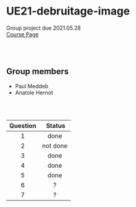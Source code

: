# UE21-debruitage-image
Group project due 2021.05.28
<br><a href="https://campus.mines-paristech.fr/course/view.php?id=406" title="Course Page">Course Page</a>

<br><br>

## Group members
* Paul Meddeb
* Anatole Hernot

<br><br>


| Question | Status |
|:--:|:--:|
|1|done|
|2|not done|
|3|done|
|4|done|
|5|done|
|6|?|
|7|?|
